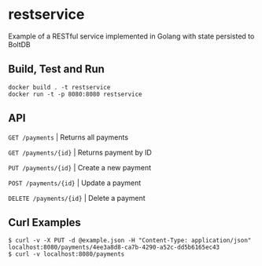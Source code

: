 # restservice

Example of a RESTful service implemented in Golang with state persisted to BoltDB 

## Build, Test and Run

```
docker build . -t restservice
docker run -t -p 8080:8080 restservice
```

## API

`GET /payments`         |  Returns all payments

`GET /payments/{id}`    |  Returns payment by ID

`PUT /payments/{id}`    |  Create a new payment

`POST /payments/{id}`   |  Update a payment

`DELETE /payments/{id}` |  Delete a payment

## Curl Examples

```
$ curl -v -X PUT -d @example.json -H "Content-Type: application/json" localhost:8080/payments/4ee3a8d8-ca7b-4290-a52c-dd5b6165ec43
$ curl -v localhost:8080/payments
```
